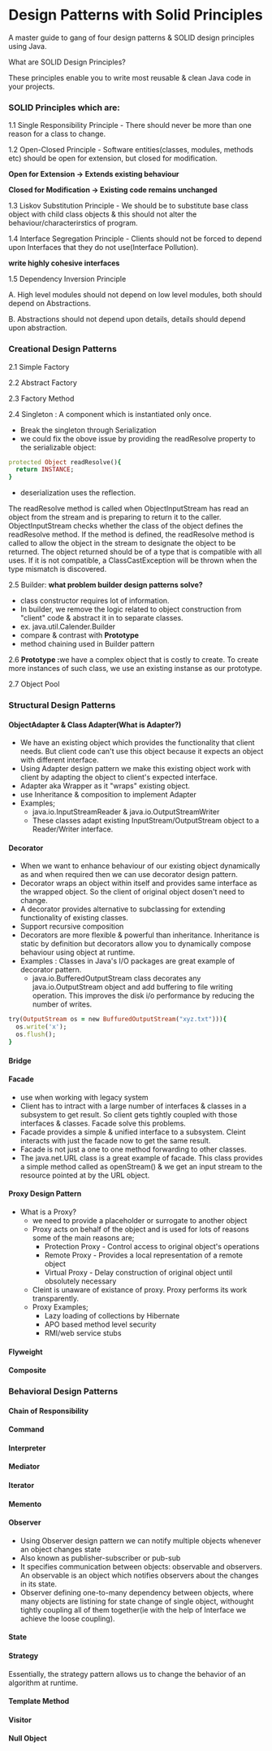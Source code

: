 # Design Patterns with Solid Principles

A master guide to gang of four design patterns &amp; SOLID design principles using Java.
<p>
What are SOLID Design Principles?

These principles enable you to write most reusable & clean Java code in your projects.

### SOLID Principles which are:

1.1 Single Responsibility Principle - There should never be more than one reason for a class to change.

1.2 Open-Closed Principle - Software entities(classes, modules, methods etc) should be open for extension, but closed for modification.

<b>Open for Extension -> Extends existing behaviour

Closed for Modification -> Existing code remains unchanged</b>

1.3 Liskov Substitution Principle - We should be to substitute base class object with child class objects & this should not alter the behaviour/characterirstics of program. 

1.4 Interface Segregation Principle - Clients should not be forced to depend upon Interfaces that they do not use(Interface Pollution).

<b>write highly cohesive interfaces</b>

1.5 Dependency Inversion Principle

<p>A. High level modules should not depend on low level modules, both should depend on Abstractions.</p>
<p>B. Abstractions should not depend upon details, details should depend upon abstraction.</p>
</p>

### Creational Design Patterns

2.1 Simple Factory

2.2 Abstract Factory

2.3 Factory Method

2.4 Singleton : A component which is instantiated only once.
* Break the singleton through Serialization
* we could fix the obove issue by providing the readResolve property to the serializable object: 

```ruby
protected Object readResolve(){
  return INSTANCE;
} 
```
* deserialization uses the reflection.
<p>The readResolve method is called when ObjectInputStream has read an object from the stream and is preparing to return it to the caller. ObjectInputStream checks whether the class of the object defines the readResolve method. If the method is defined, the readResolve method is called to allow the object in the stream to designate the object to be returned. The object returned should be of a type that is compatible with all uses. If it is not compatible, a ClassCastException will be thrown when the type mismatch is discovered.</p>

2.5 Builder: <b>what problem builder design patterns solve?</b>

* class constructor requires lot of information.
* In builder, we remove the logic related to object construction from "client" code & abstract it in to separate classes.
* ex. java.util.Calender.Builder
* compare & contrast with <b>Prototype</b>
* method chaining used in Builder pattern

2.6 <b>Prototype :</b>we have a complex object that is costly to create. To create more instances of such class, we use an existing instanse as our prototype. 

2.7 Object Pool

### Structural Design Patterns 

#### ObjectAdapter & Class Adapter(What is Adapter?)

  - We have an existing object which provides the functionality that client needs. But client code can't use this object because it expects an object with different interface.
  - Using Adapter design pattern we make this existing object work with client by adapting the object to client's expected interface.
  - Adapter aka Wrapper as it "wraps" existing object.
  - use Inheritance & composition to implement Adapter
  - Examples;
    - java.io.InputStreamReader & java.io.OutputStreamWriter
    - These classes adapt existing InputStream/OutputStream object to a Reader/Writer interface.

#### Decorator

  - When we want to enhance behaviour of our existing object dynamically as and when required then we can use decorator design pattern.
  - Decorator wraps an object within itself and provides same interface as the wrapped object. So the client of original object dosen't need to change.
  - A decorator provides alternative to subclassing for extending functionality of existing classes.
  - Support recursive composition
  - Decorators are more flexible & powerful than inheritance. Inheritance is static by definition but decorators allow you to dynamically compose behaviour using object at runtime.
  - Examples : Classes in Java's I/O packages are great example of decorator pattern.
    - java.io.BufferedOutputStream class decorates any java.io.OutputStream object and add buffering to file writing operation. This improves the disk i/o performance by reducing the number of writes.

```ruby
try(OutputStream os = new BuffuredOutputStream("xyz.txt"))){
  os.write('x');
  os.flush();
}
```
    

#### Bridge

#### Facade
  - use when working with legacy system
  - Client has to intract with a large number of interfaces & classes in a subsystem to get result. So client gets tightly coupled with those interfaces & classes. Facade solve this problems.
  - Facade provides a simple & unified interface to a subsystem. Cleint interacts with just the facade now to get the same result.
  - Facade is not just a one to one method forwarding to other classes.
  - The java.net.URL class is a great example of facade. This class provides a simple method called as openStream() & we get an input stream to the resource pointed at by the URL object. 

#### Proxy Design Pattern
  - What is a Proxy?
    - we need to provide a placeholder or surrogate to another object
    - Proxy acts on behalf of the object and is used for lots of reasons some of the main reasons are;
      - Protection Proxy - Control access to original object's operations
      - Remote Proxy - Provides a local representation of a remote object
      - Virtual Proxy - Delay construction of original object until obsolutely necessary
    - Cleint is unaware of existance of proxy. Proxy performs its work transparently.
    - Proxy Examples;
      - Lazy loading of collections by Hibernate
      - APO based method level security
      - RMI/web service stubs 
#### Flyweight

#### Composite  

### Behavioral Design Patterns

#### Chain of Responsibility

#### Command

#### Interpreter

#### Mediator

#### Iterator

#### Memento

#### Observer
  - Using Observer design pattern we can notify multiple objects whenever an object changes state
  - Also known as publisher-subscriber or pub-sub
  - It specifies communication between objects: observable and observers. An observable is an object which notifies observers about the changes in its state.
  - Observer defining one-to-many dependency between objects, where many objects are listining for state change of single object, withought tightly coupling all of them together(ie with the help of Interface we achieve the loose coupling).

#### State

#### Strategy
<p>Essentially, the strategy pattern allows us to change the behavior of an algorithm at runtime.</p>

#### Template Method

#### Visitor

#### Null Object
